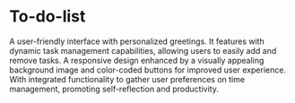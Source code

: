 # To-do-list
A user-friendly interface with personalized greetings.
It features with dynamic task management capabilities, allowing users to easily add and remove tasks.
A responsive design enhanced by a visually appealing background image and color-coded buttons for improved user experience.
With integrated functionality to gather user preferences on time management, promoting self-reflection and productivity.
